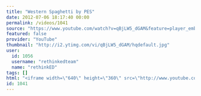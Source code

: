 ```yaml
---
title: "Western Spaghetti by PES"
date: 2012-07-06 18:17:40 00:00
permalink: /videos/1041
source: "https://www.youtube.com/watch?v=qBjLW5_dGAM&feature=player_embedded"
featured: false
provider: "YouTube"
thumbnail: "http://i2.ytimg.com/vi/qBjLW5_dGAM/hqdefault.jpg"
user:
  id: 1056
  username: "rethinkedteam"
  name: "rethinkED"
tags: []
html: "<iframe width=\"640\" height=\"360\" src=\"http://www.youtube.com/embed/qBjLW5_dGAM?wmode=transparent&fs=1&feature=oembed\" frameborder=\"0\" allowfullscreen></iframe>"
id: 1041
---
```


